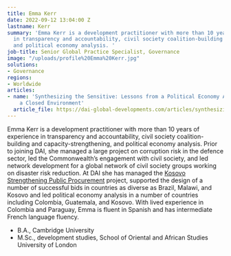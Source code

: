 ```yaml
---
title: Emma Kerr
date: 2022-09-12 13:04:00 Z
lastname: Kerr
summary: 'Emma Kerr is a development practitioner with more than 10 years of experience
  in transparency and accountability, civil society coalition-building and capacity-strengthening,
  and political economy analysis. '
job-title: Senior Global Practice Specialist, Governance
image: "/uploads/profile%20Emma%20Kerr.jpg"
solutions:
- Governance
regions:
- Worldwide
articles:
- name: 'Synthesizing the Sensitive: Lessons from a Political Economy Analysis in
    a Closed Environment'
  article_file: https://dai-global-developments.com/articles/synthesizing-the-sensitive-lessons-from-a-political-economy-analysis-in-a-closed-environment/
---
```


Emma Kerr is a development practitioner with more than 10 years of experience in transparency and accountability, civil society coalition-building and capacity-strengthening, and political economy analysis. Prior to joining DAI, she managed a large project on corruption risk in the defence sector, led the Commonwealth’s engagement with civil society, and led network development for a global network of civil society groups working on disaster risk reduction. At DAI she has managed the [Kosovo Strengthening Public Procurement](https://www.dai.com/our-work/projects/kosovo-strengthening-public-procurement-kspp) project, supported the design of a number of successful bids in countries as diverse as Brazil, Malawi, and Kosovo and led political economy analysis in a number of countries including Colombia, Guatemala, and Kosovo. With lived experience in Colombia and Paraguay, Emma is fluent in Spanish and has intermediate French language fluency.

* B.A., Cambridge University
* M.Sc., development studies, School of Oriental and African Studies University of London
 